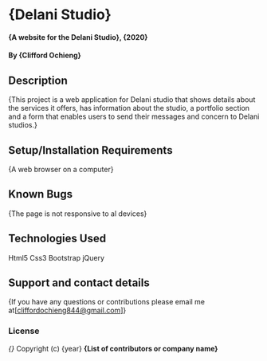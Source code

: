 # {Delani Studio}
#### {A website for the Delani Studio}, {2020}
#### By **{Clifford Ochieng}**
## Description
{This project is a web application for Delani studio that shows details about the services it offers, has information about the studio, a portfolio section and a form that enables users to send their messages and concern to Delani studios.}
## Setup/Installation Requirements
{A web browser on a computer}
## Known Bugs
{The page is not responsive to al devices}
## Technologies Used
Html5
Css3
Bootstrap
jQuery
## Support and contact details
{If you have any questions or contributions please email me at[cliffordochieng844@gmail.com]}
### License
*{}*
Copyright (c) {year} **{List of contributors or company name}**